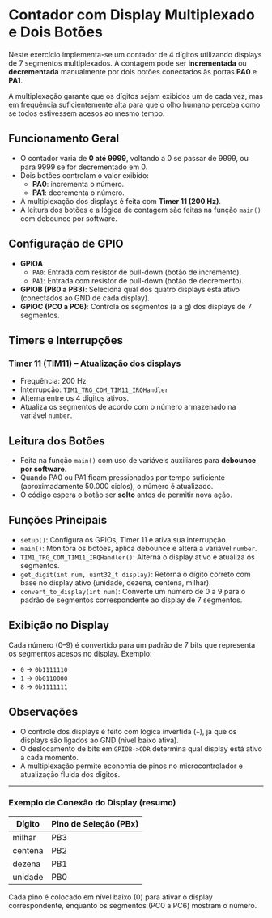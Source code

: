 # Contador com Display Multiplexado e Dois Botões

Neste exercício implementa-se um contador de 4 dígitos utilizando displays de 7 segmentos multiplexados. A contagem pode ser **incrementada** ou **decrementada** manualmente por dois botões conectados às portas **PA0** e **PA1**.

A multiplexação garante que os dígitos sejam exibidos um de cada vez, mas em frequência suficientemente alta para que o olho humano perceba como se todos estivessem acesos ao mesmo tempo.

## Funcionamento Geral

- O contador varia de **0 até 9999**, voltando a 0 se passar de 9999, ou para 9999 se for decrementado em 0.
- Dois botões controlam o valor exibido:
  - **PA0**: incrementa o número.
  - **PA1**: decrementa o número.
- A multiplexação dos displays é feita com **Timer 11 (200 Hz)**.
- A leitura dos botões e a lógica de contagem são feitas na função `main()` com debounce por software.

## Configuração de GPIO

- **GPIOA**
  - `PA0`: Entrada com resistor de pull-down (botão de incremento).
  - `PA1`: Entrada com resistor de pull-down (botão de decremento).
- **GPIOB (PB0 a PB3)**: Seleciona qual dos quatro displays está ativo (conectados ao GND de cada display).
- **GPIOC (PC0 a PC6)**: Controla os segmentos (a a g) dos displays de 7 segmentos.

## Timers e Interrupções

### Timer 11 (TIM11) – Atualização dos displays

- Frequência: 200 Hz
- Interrupção: `TIM1_TRG_COM_TIM11_IRQHandler`
- Alterna entre os 4 dígitos ativos.
- Atualiza os segmentos de acordo com o número armazenado na variável `number`.

## Leitura dos Botões

- Feita na função `main()` com uso de variáveis auxiliares para **debounce por software**.
- Quando PA0 ou PA1 ficam pressionados por tempo suficiente (aproximadamente 50.000 ciclos), o número é atualizado.
- O código espera o botão ser **solto** antes de permitir nova ação.

## Funções Principais

- `setup()`: Configura os GPIOs, Timer 11 e ativa sua interrupção.
- `main()`: Monitora os botões, aplica debounce e altera a variável `number`.
- `TIM1_TRG_COM_TIM11_IRQHandler()`: Alterna o display ativo e atualiza os segmentos.
- `get_digit(int num, uint32_t display)`: Retorna o dígito correto com base no display ativo (unidade, dezena, centena, milhar).
- `convert_to_display(int num)`: Converte um número de 0 a 9 para o padrão de segmentos correspondente ao display de 7 segmentos.

## Exibição no Display

Cada número (0–9) é convertido para um padrão de 7 bits que representa os segmentos acesos no display. Exemplo:

- `0` → `0b1111110`
- `1` → `0b0110000`
- `8` → `0b1111111`

## Observações

- O controle dos displays é feito com lógica invertida (`~`), já que os displays são ligados ao GND (nível baixo ativa).
- O deslocamento de bits em `GPIOB->ODR` determina qual display está ativo a cada momento.
- A multiplexação permite economia de pinos no microcontrolador e atualização fluida dos dígitos.

---

### Exemplo de Conexão do Display (resumo)

| Dígito | Pino de Seleção (PBx) |
|--------|------------------------|
| milhar | PB3                   |
| centena| PB2                   |
| dezena | PB1                   |
| unidade| PB0                   |

Cada pino é colocado em nível baixo (0) para ativar o display correspondente, enquanto os segmentos (PC0 a PC6) mostram o número.

